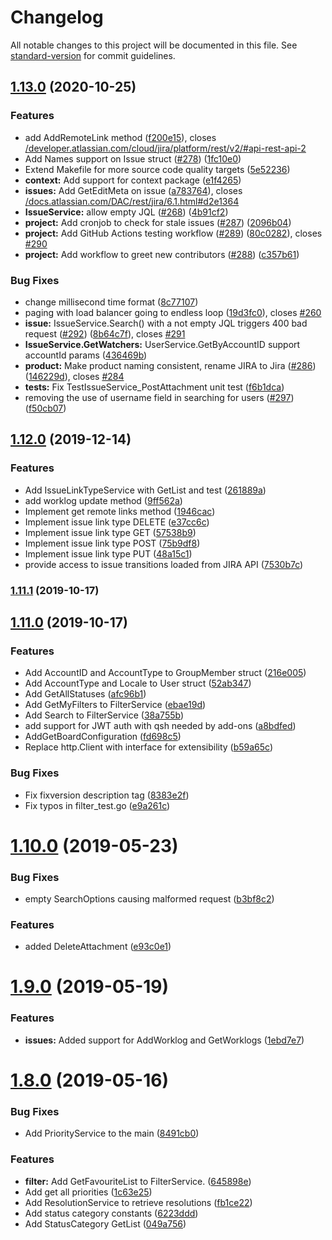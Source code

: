 # Changelog

All notable changes to this project will be documented in this file. See [standard-version](https://github.com/conventional-changelog/standard-version) for commit guidelines.

## [1.13.0](https://github.com/natenho/go-jira/compare/v1.11.1...v1.13.0) (2020-10-25)


### Features

* add AddRemoteLink method ([f200e15](https://github.com/natenho/go-jira/commit/f200e158b997a303db081cbbc5a9d8ad5d89566d)), closes [/developer.atlassian.com/cloud/jira/platform/rest/v2/#api-rest-api-2](https://github.com/andygrunwald//developer.atlassian.com/cloud/jira/platform/rest/v2//issues/api-rest-api-2)
* Add Names support on Issue struct ([#278](https://github.com/natenho/go-jira/issues/278)) ([1fc10e0](https://github.com/natenho/go-jira/commit/1fc10e0606784f745673ccc4d8d706c36f385a7a))
* Extend Makefile for more source code quality targets ([5e52236](https://github.com/natenho/go-jira/commit/5e5223631a29d10a13e598318a6abe47384e2982))
* **context:** Add support for context package ([e1f4265](https://github.com/natenho/go-jira/commit/e1f4265e2b467b938fe0c095caf6d36f3136d2ff))
* **issues:** Add GetEditMeta on issue ([a783764](https://github.com/natenho/go-jira/commit/a783764b52dc890773658ddd0483a9d0393e385d)), closes [/docs.atlassian.com/DAC/rest/jira/6.1.html#d2e1364](https://github.com/andygrunwald//docs.atlassian.com/DAC/rest/jira/6.1.html/issues/d2e1364)
* **IssueService:** allow empty JQL ([#268](https://github.com/natenho/go-jira/issues/268)) ([4b91cf2](https://github.com/natenho/go-jira/commit/4b91cf2b135355de7ecee41727c3e65f4e7067bc))
* **project:** Add cronjob to check for stale issues ([#287](https://github.com/natenho/go-jira/issues/287)) ([2096b04](https://github.com/natenho/go-jira/commit/2096b04e52b434c1fb1c841bab487a94674a271e))
* **project:** Add GitHub Actions testing workflow ([#289](https://github.com/natenho/go-jira/issues/289)) ([80c0282](https://github.com/natenho/go-jira/commit/80c02828ca9e4eb0e4a1877275baae14d330a2d9)), closes [#290](https://github.com/natenho/go-jira/issues/290)
* **project:** Add workflow to greet new contributors ([#288](https://github.com/natenho/go-jira/issues/288)) ([c357b61](https://github.com/natenho/go-jira/commit/c357b61a40f62a919ebd94a555390958f99c8db7))


### Bug Fixes

* change millisecond time format ([8c77107](https://github.com/natenho/go-jira/commit/8c77107df3757c4ec5eae6e9d7c018618e708bfa))
* paging with load balancer going to endless loop ([19d3fc0](https://github.com/natenho/go-jira/commit/19d3fc0aecde547ffe1ab547c5ffb6c7972d387c)), closes [#260](https://github.com/natenho/go-jira/issues/260)
* **issue:** IssueService.Search() with a not empty JQL triggers 400 bad request ([#292](https://github.com/natenho/go-jira/issues/292)) ([8b64c7f](https://github.com/natenho/go-jira/commit/8b64c7f005fbceb11fa43a7aff3de61eb3166fca)), closes [#291](https://github.com/natenho/go-jira/issues/291)
* **IssueService.GetWatchers:** UserService.GetByAccountID support accountId params ([436469b](https://github.com/natenho/go-jira/commit/436469b62d4d62037f380b38c918a13f4a5f0ab2))
* **product:** Make product naming consistent, rename JIRA to Jira ([#286](https://github.com/natenho/go-jira/issues/286)) ([146229d](https://github.com/natenho/go-jira/commit/146229d2ab58a3fb128ddc8dcbe03aff72e20857)), closes [#284](https://github.com/natenho/go-jira/issues/284)
* **tests:** Fix TestIssueService_PostAttachment unit test ([f6b1dca](https://github.com/natenho/go-jira/commit/f6b1dcafcfdd8fe69f842b1053c4030da6c97c7f))
* removing the use of username field in searching for users ([#297](https://github.com/natenho/go-jira/issues/297)) ([f50cb07](https://github.com/natenho/go-jira/commit/f50cb07b297d79138b13e5ab49ea33965d32f5c1))

## [1.12.0](https://github.com/natenho/go-jira/compare/v1.11.1...v1.12.0) (2019-12-14)


### Features

* Add IssueLinkTypeService with GetList and test ([261889a](https://github.com/natenho/go-jira/commit/261889adc63623fcea0fa8cab0d5da26eec37e68))
* add worklog update method ([9ff562a](https://github.com/natenho/go-jira/commit/9ff562ae3ea037961f277be10412ad0a42ff8a6f))
* Implement get remote links method ([1946cac](https://github.com/natenho/go-jira/commit/1946cac0fe6ee91f784e3dda3c12f3f30f7115b8))
* Implement issue link type DELETE ([e37cc6c](https://github.com/natenho/go-jira/commit/e37cc6c6897830492c070667ab8b68bd85683fc3))
* Implement issue link type GET ([57538b9](https://github.com/natenho/go-jira/commit/57538b926c558e97940760a30bdc16cdd37ef4f1))
* Implement issue link type POST ([75b9df8](https://github.com/natenho/go-jira/commit/75b9df8b01557f01dc318d33c0bc2841a9c084eb))
* Implement issue link type PUT ([48a15c1](https://github.com/natenho/go-jira/commit/48a15c10443a3cff78f0fb2c8034dd772320e238))
* provide access to issue transitions loaded from JIRA API ([7530b7c](https://github.com/natenho/go-jira/commit/7530b7cd8266d82cdb4afe831518986772e742ba))

### [1.11.1](https://github.com/natenho/go-jira/compare/v1.11.0...v1.11.1) (2019-10-17)

## [1.11.0](https://github.com/natenho/go-jira/compare/v1.10.0...v1.11.0) (2019-10-17)


### Features

* Add AccountID and AccountType to GroupMember struct ([216e005](https://github.com/natenho/go-jira/commit/216e0056d6385eba9d31cb37e6ff64314860d2cc))
* Add AccountType and Locale to User struct ([52ab347](https://github.com/natenho/go-jira/commit/52ab34790307144087f0d9bf86c93a2b2209fe46))
* Add GetAllStatuses ([afc96b1](https://github.com/natenho/go-jira/commit/afc96b18d17b77e32cec9e1ac7e4f5dec7e627f5))
* Add GetMyFilters to FilterService ([ebae19d](https://github.com/natenho/go-jira/commit/ebae19dda6afd0e54578f30300bc36012381e99b))
* Add Search to FilterService ([38a755b](https://github.com/natenho/go-jira/commit/38a755b407cd70d11fe2e2897d814552ca29ab51))
* add support for JWT auth with qsh needed by add-ons ([a8bdfed](https://github.com/natenho/go-jira/commit/a8bdfed27ff42a9bb0468b8cf192871780919def))
* AddGetBoardConfiguration ([fd698c5](https://github.com/natenho/go-jira/commit/fd698c57163f248f21285d5ebc6a3bb60d46694f))
* Replace http.Client with interface for extensibility ([b59a65c](https://github.com/natenho/go-jira/commit/b59a65c365dcefd42e135579e9b7ce9c9c006489))


### Bug Fixes

* Fix fixversion description tag ([8383e2f](https://github.com/natenho/go-jira/commit/8383e2f5f145d04f6bcdb47fb12a95b58bdcedfa))
* Fix typos in filter_test.go ([e9a261c](https://github.com/natenho/go-jira/commit/e9a261c52249073345e5895b22e2cf4d7286497a))

# [1.10.0](https://github.com/natenho/go-jira/compare/v1.9.0...v1.10.0) (2019-05-23)


### Bug Fixes

* empty SearchOptions causing malformed request ([b3bf8c2](https://github.com/natenho/go-jira/commit/b3bf8c2))


### Features

* added DeleteAttachment ([e93c0e1](https://github.com/natenho/go-jira/commit/e93c0e1))



# [1.9.0](https://github.com/natenho/go-jira/compare/v1.8.0...v1.9.0) (2019-05-19)


### Features

* **issues:** Added support for AddWorklog and GetWorklogs ([1ebd7e7](https://github.com/natenho/go-jira/commit/1ebd7e7))



# [1.8.0](https://github.com/natenho/go-jira/compare/v1.7.0...v1.8.0) (2019-05-16)


### Bug Fixes

* Add PriorityService to the main ([8491cb0](https://github.com/natenho/go-jira/commit/8491cb0))


### Features

* **filter:** Add GetFavouriteList to FilterService. ([645898e](https://github.com/natenho/go-jira/commit/645898e))
* Add get all priorities ([1c63e25](https://github.com/natenho/go-jira/commit/1c63e25))
* Add ResolutionService to retrieve resolutions ([fb1ce22](https://github.com/natenho/go-jira/commit/fb1ce22))
* Add status category constants ([6223ddd](https://github.com/natenho/go-jira/commit/6223ddd))
* Add StatusCategory GetList ([049a756](https://github.com/natenho/go-jira/commit/049a756))
